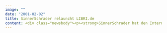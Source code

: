 ```yaml
---
image: ""
date: "2001-02-02"
title: SinnerSchrader relauncht LIBRI.de
content: <div class="newsbody"><p><strong>SinnerSchrader hat den Internet-Buchshop Libri.de komplett überarbeitet.</strong></p><p>Der erste grundlegende Relaunch drei Jahre nach seinem Start zur Frankfurter Buchmesse 1998 wird allerdings nur kurze Zeit Gültigkeit besitzen. Die frisch freigeschaltete Website wird bereits im Frühjahr durch ein neues Literaturportal ersetzt, das neben dem Shop umfangreiche Information zu allen Bereichen der Literatur beinhalten wird. Die Libri.de GmbH ist die gemeinsame Online-Plattform von 800 Buchhändlern und dem Buchgroßhändler Georg Lingenbrink. Optisch präsentiert sich Libri.de im völlig neuen Design. Helle Farben sorgen für mehr Übersicht bei den redaktionellen Inhalten. Das bewährte Framekonzept bleibt erhalten, da es sich für die bequeme Recherche und Information aus dem riesigen Kataloges mit rund 1,3 Milllionen Titeln bewährt hat.</p><p>Ziel des jetzt durchgeführten Relaunches war es, den Buchkunden die gesamte Vielfalt der Literaturwelt nahezubringen. Dieser Anspruch ist mit der neuen Gestaltung des Shops weiter in den Vordergrund gerückt. Nicht alle Neuerungen bei Libri.de sind am Frontend sichtbar. SinnerSchrader hat die Software auf die aktuelle WebObjects-Version 4.5 portiert und zugleich den Code verschlankt. Eine Reihe von zusätzlichen Funktionen erleichtert jetzt über Libri-Mitarbeiter die redaktionelle Arbeit hinter den Kulissen.</p></div>
---
```

